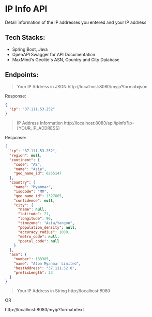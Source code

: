 # IP Info API

Detail information of the IP addresses you entered and your IP address
## Tech Stacks:
* Spring Boot, Java
* OpenAPI Swagger for API Documentation
* MaxMind's Geolite's ASN, Country and City Database

## Endpoints:

> Your IP Address in JSON
http://localhost:8080/myip?format=json

Response:
```JSON
{
  "ip": "37.111.53.252"
}
```

> IP Address Information
http://localhost:8080/api/ipinfo?ip=[YOUR_IP_ADDRESS]

Response:
```JSON
{
  "ip": "37.111.53.252",
  "region": null,
  "continent": {
    "code": "AS",
    "name": "Asia",
    "geo_name_id": 6255147
  },
  "country": {
    "name": "Myanmar",
    "isoCode": "MM",
    "geo_name_id": 1327865,
    "confidence": null,
    "city": {
      "name": null,
      "latitude": 21,
      "longitude": 96,
      "timezone": "Asia/Yangon",
      "population_density": null,
      "accuracy_radius": 1000,
      "metro_code": null,
      "postal_code": null
    }
  },
  "asn": {
    "number": 133385,
    "name": "Atom Myanmar Limited",
    "hostAddress": "37.111.52.0",
    "prefixLength": 23
  }
}
```

> Your IP Address in String
http://localhost:8080

OR

http://localhost:8080/myip?format=text
